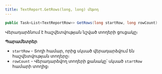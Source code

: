 ```yaml
---
title: TextReport.GetRows(long, long) մեթոդ
---
```


```c#
public Task<List<TextReportRow>> GetRows(long startRow, long rowCount)
```

Վերադարձնում է հաշվետվության նշված տողերի ցուցակը։

**Պարամետրեր**

* `startRow` - Տողի համար, որից սկսած վերադարձվում են հաշվետվության տողերը։
* `rowCount` - Վերադարձվող տողերի քանակը՝ սկսած `startRow` համարի տողից։
